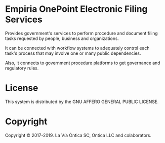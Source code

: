 ﻿# Empiria OnePoint Electronic Filing Services

Provides government's services to perform procedure and document filing tasks requested by people,
business and organizations.

It can be connected with workflow systems to adequately control each task's process
that may involve one or many public dependencies.

Also, it connects to government procedure platforms to get governance and regulatory rules.

# License

This system is distributed by the GNU AFFERO GENERAL PUBLIC LICENSE.

# Copyright

Copyright © 2017-2019. La Vía Óntica SC, Ontica LLC and colaborators.
